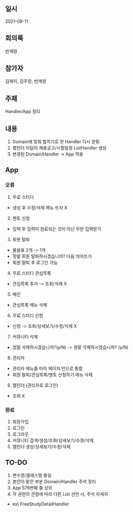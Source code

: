 ## 일시

2021-09-11

## 회의록

반계령

## 참가자

김제이, 김주창, 반계령

## 주제

Handler/App 정리

## 내용

1. Domain에 맞춰 합치기로 한 Handler 다시 분류
2. 캘린더 이달의 채용공고/시험일정 ListHandler 생성
3. 변경된 Domain/Handler -> App 적용

## App

### 오류

1. 무료 스터디

- 생성 후 수정/삭제 메뉴 뜨지 X

2. 멘토 신청

- 입력 후 입력이 완료되는 것이 아닌 무한 입력받기

3. 회원 탈퇴

- 물음표 2개 -> 1개
- 정말 회원 탈퇴하시겠습니까? 다음 띄어쓰기
- 회원 탈퇴 후 로그인 가능

4. 무료 스터디 관심목록

- 관심목록 추가 -> 조회/삭제 X

5. 메인

- 관심목록 메뉴 삭제

6. 무료 스터디 신청

- 신청 -> 조회/상세보기/수정/삭제 X

7. 커뮤니티 삭제

- 정말 삭제하시겠습니까?(y/N) -> 정말 삭제하시겠습니까? (y/N)

8. 관리자

- 관리자 메뉴를 마이 페이지 안으로 통합
- 회원 탈퇴/관심목록/멘토 신청하기 메뉴 삭제

9. 캘린더 (관리자로 로그인)

- 조회 X

### 완료

1. 회원가입
2. 로그인
3. 로그아웃
4. 커뮤니티 검색/생성/조회/상세보기/수정/삭제
5. 캘린더 생성/상세보기/수정/삭제

## TO-DO

1. 변수명/클래스명 통일
2. 본인이 맡은 부분 Domain/Handler 주석 정리
3. App 576번째 줄 상의
4. 각 권한의 관점에 따라 다른 List 선언 시, 주석 자세히

- ex) FreeStudyDetailHandler
